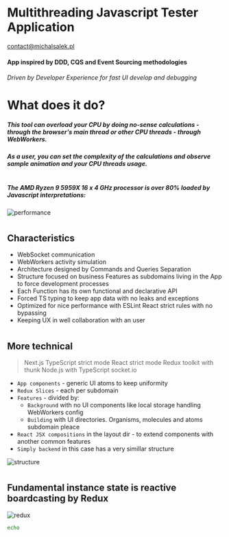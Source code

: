 # Multithreading Javascript Tester Application

contact@michalsalek.pl

#### App inspired by DDD, CQS and Event Sourcing methodologies

###### Driven by Developer Experience for fast UI develop and debugging

#         

# What does it do?

##### This tool can overload your CPU by doing no-sense calculations - through the browser's main thread or other CPU threads - through WebWorkers.

##### As a user, you can set the complexity of the calculations and observe sample animation and your CPU threads usage.

#         

##### The AMD Ryzen 9 5959X 16 x 4 GHz processor is over 80% loaded by Javascript interpretations:

![performance](https://michalsalek.pl/public_files/performance.png)

#         

#         

#         

## Characteristics

- WebSocket communication
- WebWorkers activity simulation
- Architecture designed by Commands and Queries Separation
- Structure focused on business Features as subdomains living in the App to force development processes
- Each Function has its own functional and declarative API
- Forced TS typing to keep app data with no leaks and exceptions
- Optimized for nice performance with ESLint React strict rules with no bypassing
- Keeping UX in well collaboration with an user

#         

## More technical

> Next.js
> TypeScript strict mode
> React strict mode
> Redux toolkit with thunk
> Node.js with TypeScript
> socket.io

- `App components` - generic UI atoms to keep uniformity
- `Redux Slices` - each per subdomain
- `Features` - divided by:
    - `Background` with no UI components like local storage handling WebWorkers config
    - `Building` with UI directories. Organisms, molecules and atoms subdomain pleace
- `React JSX compositions` in the layout dir - to extend components with another common features
- `Simply backend` in this case has a very simillar structure

![structure](https://michalsalek.pl/public_files/struktura.png)

#         

#         

#         

## Fundamental instance state is reactive boardcasting by Redux

![redux](https://michalsalek.pl/public_files/reduxdev.png)

```sh
echo
```

